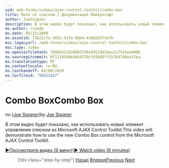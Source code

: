 ```yaml
---
uid: web-forms/videos/ajax-control-toolkit/combo-box
title: Поле со списком | Документация Майкрософт
author: JoeStagner
description: В этом видео будет показано, как использовать новый элемент управления списком из Microsoft AJAX Control Toolkit.
ms.author: riande
ms.date: 05/13/2009
ms.assetid: 73822cfa-2052-41fa-98e6-434928574afb
msc.legacyurl: /web-forms/videos/ajax-control-toolkit/combo-box
msc.type: video
ms.openlocfilehash: 7d99e52103d6657392d9110d1dac2cf541ea400b
ms.sourcegitcommit: 0f1119340e4464720cfd16d0ff15764746ea1fea
ms.translationtype: MT
ms.contentlocale: ru-RU
ms.lasthandoff: 04/09/2019
ms.locfileid: "59413247"
---
```

# <a name="combo-box"></a><span data-ttu-id="33535-103">Combo Box</span><span class="sxs-lookup"><span data-stu-id="33535-103">Combo Box</span></span>

<span data-ttu-id="33535-104">по [(Joe Stagner)](https://github.com/JoeStagner)</span><span class="sxs-lookup"><span data-stu-id="33535-104">by [Joe Stagner](https://github.com/JoeStagner)</span></span>

<span data-ttu-id="33535-105">В этом видео будет показано, как использовать новый элемент управления списком из Microsoft AJAX Control Toolkit.</span><span class="sxs-lookup"><span data-stu-id="33535-105">This video will demonstrate how to use the new Combo Box control from the Microsoft AJAX Control Toolkit.</span></span>

[<span data-ttu-id="33535-106">&#9654;Просмотрите видео (9 минут)</span><span class="sxs-lookup"><span data-stu-id="33535-106">&#9654; Watch video (9 minutes)</span></span>](https://channel9.msdn.com/Blogs/ASP-NET-Site-Videos/combo-box)

> [!div class="step-by-step"]
> <span data-ttu-id="33535-107">[Назад](color-picker.md)
> [Вперед](editor-control.md)</span><span class="sxs-lookup"><span data-stu-id="33535-107">[Previous](color-picker.md)
[Next](editor-control.md)</span></span>
